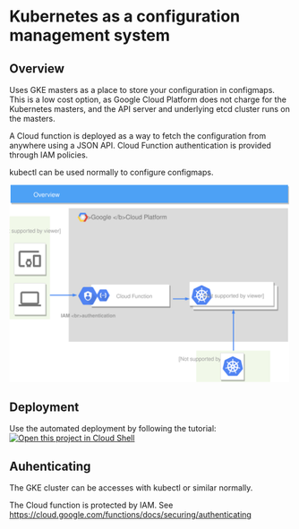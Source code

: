 # Kubernetes as a configuration management system

## Overview
Uses GKE masters as a place to store your configuration in configmaps.
This is a low cost option, as Google Cloud Platform does not charge for the Kubernetes masters, and the API server and underlying etcd cluster runs on the masters.

A Cloud function is deployed as a way to fetch the configuration from anywhere using a JSON API. Cloud Function authentication is provided through IAM policies.

kubectl can be used normally to configure configmaps. 

<img src="images/overview.svg" width="500">

## Deployment

Use the automated deployment by following the tutorial:  
[![Open this project in Cloud Shell](http://gstatic.com/cloudssh/images/open-btn.png)](https://console.cloud.google.com/cloudshell/open?git_repo=https://github.com/tkamppi/kubernetes-config-store.git&page=editor&tutorial=tutorial/tutorial.md)

## Auhenticating

The GKE cluster can be accesses with kubectl or similar normally.

The Cloud function is protected by IAM. See https://cloud.google.com/functions/docs/securing/authenticating